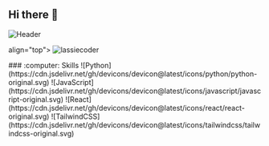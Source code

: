 ## Hi there 👋
![Header](https://capsule-render.vercel.app/api?type=waving&color=gradient&height=150&section=header&text=Hi%2C%20I'm%20YourName!&fontSize=50)
<p>
align="top">
  <img src="https://komarev.com/ghpvc/?username=lassiecoder&abbreviated=true&label=Profile%20views&color=blueviolet&style=for-the-badge" alt="lassiecoder" />
</p>
### :computer: Skills
![Python](https://cdn.jsdelivr.net/gh/devicons/devicon@latest/icons/python/python-original.svg)
![JavaScript](https://cdn.jsdelivr.net/gh/devicons/devicon@latest/icons/javascript/javascript-original.svg)
![React](https://cdn.jsdelivr.net/gh/devicons/devicon@latest/icons/react/react-original.svg)
![TailwindCSS](https://cdn.jsdelivr.net/gh/devicons/devicon@latest/icons/tailwindcss/tailwindcss-original.svg)
<!--
**sainadhareddy2636/sainadhareddy2636** is a ✨ _special_ ✨ repository because its `README.md` (this file) appears on your GitHub profile.

Here are some ideas to get you started:

- 🔭 I’m currently working on ...
- 🌱 I’m currently learning ...
- 👯 I’m looking to collaborate on ...
- 🤔 I’m looking for help with ...
- 💬 Ask me about ...
- 📫 How to reach me: ...
- 😄 Pronouns: ...
- ⚡ Fun fact: ...
-->
